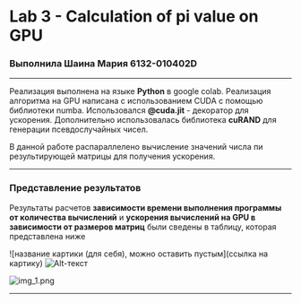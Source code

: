 # Lab 3 - Calculation of pi value on GPU 
### Выполнила Шаина Мария 6132-010402D 
______
Реализация выполнена на языке **Python** в google colab.
Реализация алгоритма на GPU написана с использованием CUDA с помощью библиотеки numba.
Использовался **@cuda.jit** - декоратор для ускорения.
Дополнительно использовалась библиотека **cuRAND** для генерации псевдослучайных чисел.

В данной работе распараллелено вычисление значений числа пи результирующей матрицы для получения ускорения.
______
### Представление результатов
Результаты расчетов **зависимости времени выполнения программы от количества вычислений** и **ускорения вычислений на GPU в зависимости от размеров матриц** были сведены в таблицу, которая представлена ниже

![название картики (для себя), можно оставить пустым](ссылка на картику)
![Alt-текст](img.png) 

![img_1.png](img_1.png)
______

